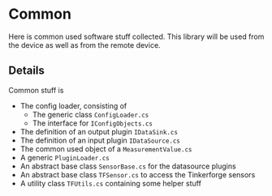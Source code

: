 # Common

Here is common used software stuff collected. This library will be used from the device as well as from the remote device.

## Details

Common stuff is

* The config loader, consisting of
  * The generic class `ConfigLoader.cs`
  * The interface for `IConfigObjects.cs`
* The definition of an output plugin `IDataSink.cs`
* The definition of an input plugin `IDataSource.cs`
* The common used object of a `MeasurementValue.cs`
* A generic `PluginLoader.cs`
* An abstract base class `SensorBase.cs` for the datasource plugins
* An abstract base class `TFSensor.cs` to access the Tinkerforge sensors
* A utility class `TFUtils.cs` containing some helper stuff